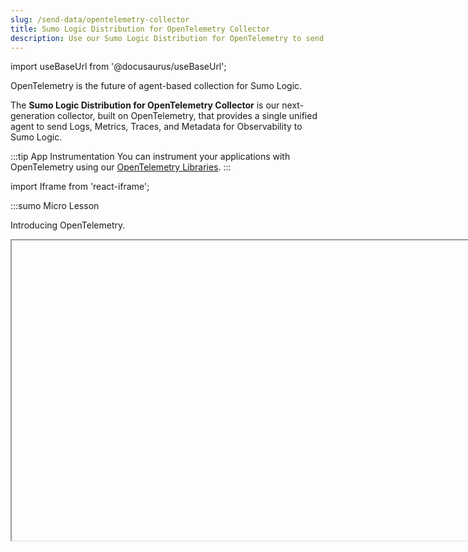 ```yaml
---
slug: /send-data/opentelemetry-collector
title: Sumo Logic Distribution for OpenTelemetry Collector
description: Use our Sumo Logic Distribution for OpenTelemetry to send data to Sumo Logic.
---
```


import useBaseUrl from '@docusaurus/useBaseUrl';

OpenTelemetry is the future of agent-based collection for Sumo Logic.

The **Sumo Logic Distribution for OpenTelemetry Collector** is our next-generation collector, built on OpenTelemetry, that provides a single unified agent to send Logs, Metrics, Traces, and Metadata for Observability to Sumo Logic.

:::tip App Instrumentation
You can instrument your applications with OpenTelemetry using our [OpenTelemetry Libraries](/docs/apm/traces/get-started-transaction-tracing/opentelemetry-instrumentation).
:::

import Iframe from 'react-iframe';

:::sumo Micro Lesson

Introducing OpenTelemetry.

<Iframe url="https://www.youtube.com/embed/XLgCW0WYN5Q?rel=0"
        width="854px"
        height="480px"
        id="myId"
        className="video-container"
        display="initial"
        position="relative"
        allow="accelerometer; autoplay=1; clipboard-write; encrypted-media; gyroscope; picture-in-picture"
        allowfullscreen
        />

:::

<div className="box-wrapper" markdown="1">
<div className="box smallbox1 card">
  <div className="container">
  <a href="/docs/send-data/opentelemetry-collector/comparison"><img src={useBaseUrl('img/send-data/otel-color.svg')} alt="Thumbnail icon" width="40"/><h4>OTEL Use Cases</h4></a>
  <p>When to use our OTEL Collector over Installed Collector.</p>
  </div>
</div>
  <div className="box smallbox2 card">
    <div className="container">
    <a href="/docs/send-data/opentelemetry-collector/installation"><img src={useBaseUrl('img/send-data/otel-color.svg')} alt="Thumbnail icon" width="40"/><h4>Installation</h4></a>
    <p>How to install the Sumo OTel collector on various platforms.</p>
    </div>
    </div>
    <div className="box smallbox3 card">
      <div className="container">
      <a href="/docs/send-data/opentelemetry-collector/configuration-sources"><img src={useBaseUrl('img/send-data/otel-color.svg')} alt="Thumbnail icon" width="40"/><h4>Sources and Configuration</h4></a>
      <p>-</p>
      </div>
    </div>
    <div className="box smallbox4 card">
      <div className="container">
      <a href="/docs/send-data/opentelemetry-collector/best-practices"><img src={useBaseUrl('img/send-data/otel-color.svg')} alt="Thumbnail icon" width="40"/><h4>Best Practices</h4></a>
      <p>Best practices for using the Otel collector.</p>
      </div>
    </div>
    <div className="box smallbox5 card">
      <div className="container">
      <a href="/docs/send-data/opentelemetry-collector/troubleshooting"><img src={useBaseUrl('img/send-data/otel-color.svg')} alt="Thumbnail icon" width="40"/><h4>Troubleshooting</h4></a>
      <p>Common OTel collector troubleshooting questions.</p>
      </div>
    </div>
    <div className="box smallbox6 card">
      <div className="container">
      <a href="/docs/send-data/opentelemetry-collector/opentelemetry-concepts"><img src={useBaseUrl('img/send-data/otel-color.svg')} alt="Thumbnail icon" width="40"/><h4>OTEL Data for Sumo</h4></a>
      <p>Mapping OTEL concepts to Sumo Logic.</p>
      </div>
    </div>
    <div className="box smallbox7 card">
      <div className="container">
      <a href="/docs/integrations/app-development/jira-cloud"><img src={useBaseUrl('img/send-data/otel-color.svg')} alt="Thumbnail icon" width="40"/><h4>Sumo OTEL vs OTEL</h4></a>
      <p>Learn how Sumo Logic OTEL differs from OTEL.</p>
      </div>
    </div>
    <div className="box smallbox8 card">
      <div className="container">
      <a href="/docs/send-data/opentelemetry-collector/upstream-relation"><img src={useBaseUrl('img/send-data/otel-color.svg')} alt="Thumbnail icon" width="40"/><h4>FAQ</h4></a>
      <p>List of frequently asked questions by users.</p>
      </div>
    </div>
  </div>
